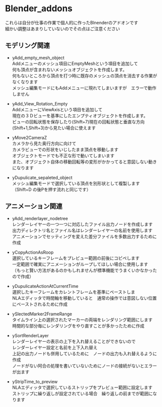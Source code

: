 # Blender_addons
これらは自分が仕事の作業で個人的に作ったBlnenderのアドオンです  
細かい調整はあまりしていないのでその点はご注意ください  

## モデリング関連
* yAdd_empty_mesh_object  
Addメニューのメッシュ項目にEmptyMeshという項目を追加して  
何も頂点が含まれないメッシュオブジェクトを作成します。  
何もないところから頂点を打つ時に既存のメッシュの頂点を消去する作業がなくなります   
メッシュ編集モードにもAddメニューに現れてしまいますが　エラーで動作しません  

* yAdd_View_Rotation_Empty  
AddメニューにViewAxisという項目を追加して  
現在の３Ｄビューを基準にしたエンプティオブジェクトを作成します。  
ビューの回転状態を保存したり(Shift+7)現在の回転状態と垂直な方向(Shift+1,Shift+3)から見たい場合に使えます  


* yMove2CameraZ  
カメラから見た奥行方向に向けて  
カメラビューでの形状をいじしたまま頂点を移動します  
オブジェクトモードでも不正な形で動いてしまいます  
また、オブジェクト自体の移動回転等の変形がかかってると意図しない動きになります  

* yDupulicate_sepaleted_object  
メッシュ編集モードで選択している頂点を別形状として複製します  
（Shift+D の後Pを押す流れと同じです）  


## アニメーション関連  

* yAdd_renderlayer_nodetree  
レンダーレイヤーの一つ一つに対応したファイル出力ノードを作成します  
出力ディレクトリ名とファイル名はレンダーレイヤーの名前を使用します  
アニメーションでセッティングを変えた差分ファイルを多数出力するために作成  

* yCopyActionAsRoop  
選択しているキーフレームをプレビュー範囲の前後にコピペします  
一定範囲で確実にアニメーションがループしてほしい場合に使用します  
（もっと賢い方法があるのかもしれませんが標準機能でうまくいかなかったので作成）  　


* yDupulicateActionAtCurrentTime  
選択したキーフレームをカレントフレームを基準にペーストしま  
NLAエディッタで時間軸を移動していると　通常の操作では意図しない位置にペーストされるために作成  

* ySlectedMarker2FrameRange  
タイムライン上の選択されたマーカーの両端をレンダリング範囲にします  
時間的な部分毎にレンダリングをやり直すことが多かったために作成  

* ySortRenderLayer  
レンダーレイヤーの表示の上下を入れ替えることができないので  
レンダーレイヤー設定と名前を上下入れ替え  
上記の出力ノードも併用しているために　ノードの出力も入れ替えるように作成  
ノードがない阿合の処理を書いていないためにノードの接続がないとエラーが出ます  　

* yStripTime_to_preview  
NLAエディッタで選択しているストリップをプレビュー範囲に設定します  
ストリップに繰り返しが設定されている場合　繰り返しの前までが範囲になります  
